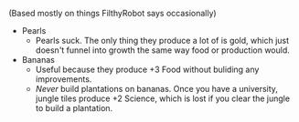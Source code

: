 (Based mostly on things FilthyRobot says occasionally)

 - Pearls
	 - Pearls suck. The only thing they produce a lot of is gold, which just doesn't funnel into growth the same way food or production would.
 - Bananas
	 - Useful because they produce +3 Food without buliding any improvements.
	 - *Never* build plantations on bananas. Once you have a university, jungle tiles produce +2 Science, which is lost if you clear the jungle to build a plantation.